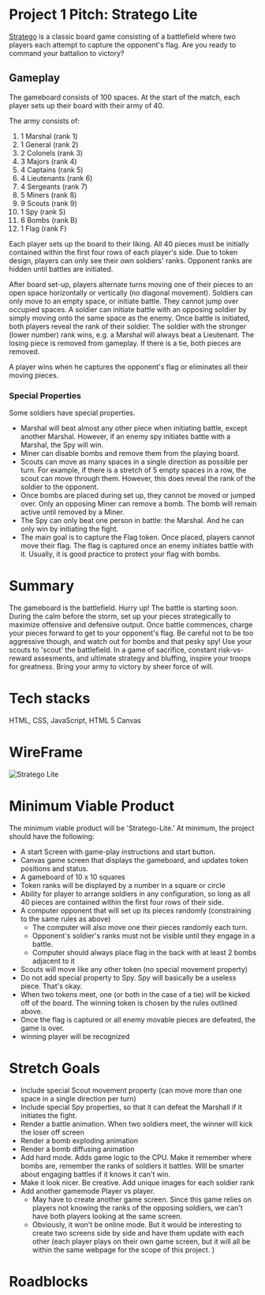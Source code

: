 # Project 1 Pitch: Stratego Lite 
[Stratego](https://en.wikipedia.org/wiki/Stratego) is a classic board game consisting of a battlefield where two players each attempt to capture the opponent's flag. Are you ready to command your battalion to victory? 

## Gameplay
The gameboard consists of 100 spaces. At the start of the match, each player sets up their board with their army of 40. 

The army consists of:

1. 1 Marshal (rank 1) 
1. 1 General (rank 2) 
1. 2 Colonels (rank 3)
1. 3 Majors (rank 4)
1. 4 Captains (rank 5)
1. 4 Lieutenants (rank 6)
1. 4 Sergeants (rank 7)
1. 5 Miners (rank 8)
1. 9 Scouts (rank 9)
1. 1 Spy (rank S)
1. 6 Bombs (rank B)
1. 1 Flag (rank F)

Each player sets up the board to their liking. All 40 pieces must be initially contained within the first four rows of each player's side. Due to token design, players can only see their own soldiers' ranks. Opponent ranks are hidden until battles are initiated. 

After board set-up, players alternate turns moving one of their pieces to an open space horizontally or vertically (no diagonal movement). Soldiers can only move to an empty space, or initiate battle. They cannot jump over occupied spaces. A soldier can initiate battle with an opposing soldier by simply moving onto the same space as the enemy. Once battle is initiated, both players reveal the rank of their soldier. The soldier with the stronger (lower number) rank wins, e.g. a Marshal will always beat a Lieutenant. The losing piece is removed from gameplay. If there is a tie, both pieces are removed. 

A player wins when he captures the opponent's flag or eliminates all their moving pieces. 

### Special Properties 
Some soldiers have special properties. 

* Marshal will beat almost any other piece when initiating battle, except another Marshal. However, if an enemy spy initiates battle with a Marshal, the Spy will win. 
* Miner can disable bombs and remove them from the playing board. 
* Scouts can move as many spaces in a single direction as possible per turn. For example, if there is a stretch of 5 empty spaces in a row, the scout can move through them. However, this does reveal the rank of the soldier to the opponent. 
* Once bombs are placed during set up, they cannot be moved or jumped over. Only an opposing Miner can remove a bomb. The bomb will remain active until removed by a Miner. 
* The Spy can only beat one person in battle: the Marshal. And he can only win by initiating the fight. 
* The main goal is to capture the Flag token. Once placed, players cannot move their flag. The flag is captured once an enemy initiates battle with it. Usually, it is good practice to protect your flag with bombs. 

# Summary 

The gameboard is the battlefield. Hurry up! The battle is starting soon. During the calm before the storm, set up your pieces strategically to maximize offensive and defensive output. Once battle commences, charge your pieces forward to get to your opponent's flag. Be careful not to be too aggressive though, and watch out for bombs and that pesky spy! Use your scouts to 'scout' the battlefield. In a game of sacrifice, constant risk-vs-reward assesments, and ultimate strategy and bluffing, inspire your troops for greatness. Bring your army to victory by sheer force of will. 

# Tech stacks

HTML, CSS, JavaScript, HTML 5 Canvas 

# WireFrame 

![Stratego Lite](./Screen%20Shot%202022-05-06%20at%209.07.24%20AM.png)

# Minimum Viable Product

The minimum viable product will be 'Stratego-Lite.' At minimum, the project should have the following: 

* A start Screen with game-play instructions and start button. 
* Canvas game screen that displays the gameboard, and updates token positions and status.
* A gameboard of 10 x 10 squares
* Token ranks will be displayed by a number in a square or circle
* Ability for player to arrange soldiers in any configuration, so long as all 40 pieces are contained within the first four rows of their side. 
* A computer opponent that will set up its pieces randomly (constraining to the same rules as above)
    - The computer will also move one their pieces randomly each turn. 
    - Opponent's soldier's ranks must not be visible until they engage in a battle. 
    - Computer should always place flag in the back with at least 2 bombs adjacent to it 
* Scouts will move like any other token (no special movement property)
* Do not add special property to Spy. Spy will basically be a useless piece. That's okay. 
* When two tokens meet, one (or both in the case of a tie) will be kicked off of the board. The winning token is chosen by the rules outlined above. 
* Once the flag is captured or all enemy movable pieces are defeated, the game is over. 
* winning player will be recognized 


# Stretch Goals 

* Include special Scout movement property (can move more than one space in a single direction per turn)
* Include special Spy properties, so that it can defeat the Marshall if it initiates the fight. 
* Render a battle animation. When two soldiers meet, the winner will kick the loser off screen 
* Render a bomb exploding animation
* Render a bomb diffusing animation
* Add hard mode. Adds game logic to the CPU. Make it remember where bombs are, remember the ranks of soldiers it battles. Will be smarter about engaging battles if it knows it can't win. 
* Make it look nicer. Be creative. Add unique images for each soldier rank 
* Add another gamemode Player vs player. 
    - May have to create another game screen. Since this game relies on players not knowing the ranks of the opposing soldiers, we can't have both players looking at the same screen. 
    - Obviously, it won't be online mode. But it would be interesting to create two screens side by side and have them update with each other (each player plays on their own game screen, but it will all be within the same webpage for the scope of this project. )

# Roadblocks








